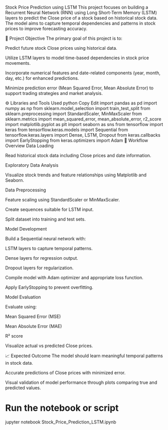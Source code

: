 Stock Price Prediction using LSTM
This project focuses on building a Recurrent Neural Network (RNN) using Long Short-Term Memory (LSTM) layers to predict the Close price of a stock based on historical stock data. The model aims to capture temporal dependencies and patterns in stock prices to improve forecasting accuracy.

🎯 Project Objective
The primary goal of this project is to:

Predict future stock Close prices using historical data.

Utilize LSTM layers to model time-based dependencies in stock price movements.

Incorporate numerical features and date-related components (year, month, day, etc.) for enhanced predictions.

Minimize prediction error (Mean Squared Error, Mean Absolute Error) to support trading strategies and market analysis.

⚙️ Libraries and Tools Used
python
Copy
Edit
import pandas as pd
import numpy as np
from sklearn.model_selection import train_test_split
from sklearn.preprocessing import StandardScaler, MinMaxScaler
from sklearn.metrics import mean_squared_error, mean_absolute_error, r2_score
import matplotlib.pyplot as plt
import seaborn as sns
from tensorflow import keras
from tensorflow.keras.models import Sequential
from tensorflow.keras.layers import Dense, LSTM, Dropout
from keras.callbacks import EarlyStopping
from keras.optimizers import Adam
📝 Workflow Overview
Data Loading

Read historical stock data including Close prices and date information.

Exploratory Data Analysis

Visualize stock trends and feature relationships using Matplotlib and Seaborn.

Data Preprocessing

Feature scaling using StandardScaler or MinMaxScaler.

Create sequences suitable for LSTM input.

Split dataset into training and test sets.

Model Development

Build a Sequential neural network with:

LSTM layers to capture temporal patterns.

Dense layers for regression output.

Dropout layers for regularization.

Compile model with Adam optimizer and appropriate loss function.

Apply EarlyStopping to prevent overfitting.

Model Evaluation

Evaluate using:

Mean Squared Error (MSE)

Mean Absolute Error (MAE)

R² score

Visualize actual vs predicted Close prices.

📈 Expected Outcome
The model should learn meaningful temporal patterns in stock data.

Accurate predictions of Close prices with minimized error.

Visual validation of model performance through plots comparing true and predicted values.



# Run the notebook or script
jupyter notebook Stock_Price_Prediction_LSTM.ipynb
